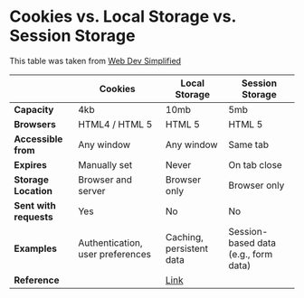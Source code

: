 # Cookies vs. Local Storage vs. Session Storage

This table was taken from [Web Dev Simplified](https://youtu.be/GihQAC1I39Q?si=Qk7T414yc9PXWblT)

|                         | **Cookies**        | **Local Storage** | **Session Storage** |
|-------------------------|--------------------|-------------------|---------------------|
| **Capacity**             | 4kb                | 10mb              | 5mb                 |
| **Browsers**             | HTML4 / HTML 5     | HTML 5            | HTML 5              |
| **Accessible from**      | Any window         | Any window        | Same tab            |
| **Expires**              | Manually set       | Never             | On tab close        |
| **Storage Location**     | Browser and server | Browser only      | Browser only        |
| **Sent with requests**   | Yes                | No                | No                  |
| **Examples**             | Authentication, user preferences | Caching, persistent data | Session-based data (e.g., form data) |
| **Reference**   |                 | [Link](https://rodneylab.com/using-local-storage-sveltekit/)                |                   |